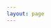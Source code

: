 ```yaml
---
layout: page
---
```

<br>

<div data-tf-widget="aDWrvC9F" style="width:100%;height:600px;"></div>
<script src="//embed.typeform.com/next/embed.js"></script>
